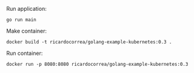Run application:
```
go run main
```

Make container:
```
docker build -t ricardocorrea/golang-example-kubernetes:0.3 .
```

Run container:
```
docker run -p 8080:8080 ricardocorrea/golang-example-kubernetes:0.3
```